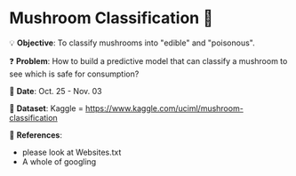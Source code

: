 # Mushroom Classification 🍄

💡
**Objective**: To classify mushrooms into "edible" and "poisonous".

❓
**Problem**: How to build a predictive model that can classify a mushroom to see which is safe for consumption?

📅
**Date**: Oct. 25 - Nov. 03

🔢
**Dataset**: Kaggle = https://www.kaggle.com/uciml/mushroom-classification

📜
**References**:
- please look at Websites.txt
- A whole of googling

